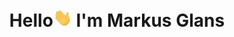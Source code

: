 
<h1 align="center">Hello<img src="https://raw.githubusercontent.com/ABSphreak/ABSphreak/master/gifs/Hi.gif" width="30px"> I'm Markus Glans</h1>


<br>
<br>
<br>


<!--
**MarkusG94/MarkusG94** is a ✨ _special_ ✨ repository because its `README.md` (this file) appears on your GitHub profile.

Here are some ideas to get you started:

- 🔭 I’m currently working on ...
- 🌱 I’m currently learning ...
- 👯 I’m looking to collaborate on ...
- 🤔 I’m looking for help with ...
- 💬 Ask me about ...
- 📫 How to reach me: ...
- 😄 Pronouns: ...
- ⚡ Fun fact: ...
-->
